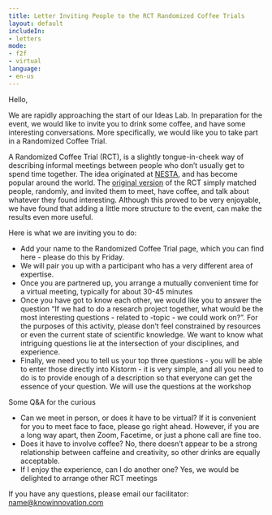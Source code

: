 ```yaml
---
title: Letter Inviting People to the RCT Randomized Coffee Trials
layout: default
includeIn: 
- letters
mode:
- f2f
- virtual
language:
- en-us
---
```

Hello,

We are rapidly approaching the start of our Ideas Lab. In preparation for the event, we would like to invite you to drink some coffee, and have some interesting conversations. More specifically, we would like you to take part in a Randomized Coffee Trial.

A Randomized Coffee Trial (RCT), is a slightly tongue-in-cheek way of describing informal meetings between people who don’t usually get to spend time together. The idea originated at [NESTA](https://www.nesta.org.uk), and has become popular around the world. The [original version](https://www.nesta.org.uk/blog/institutionalising-serendipity-via-productive-coffee-breaks/) of the RCT simply matched people, randomly, and invited them to meet, have coffee, and talk about whatever they found interesting. Although this proved to be very enjoyable, we have found that adding a little more structure to the event, can make the results even more useful.

Here is what we are inviting you to do:
 * Add your name to the Randomized Coffee Trial page, which you can find here  - please do this by Friday.
 * We will pair you up with a participant who has a very different area of expertise.
 * Once you are partnered up, you arrange a mutually convenient time for a virtual meeting, typically for about 30-45 minutes
 * Once you have got to know each other, we would like you to answer the question “If we had to do a research project together, what would be the most interesting questions - related to -topic -  we could work on?”. For the purposes of this activity, please don’t feel constrained by resources or even the current state of scientific knowledge. We want to know what intriguing questions lie at the intersection of your disciplines, and experience.
 * Finally, we need you to tell us your top three questions - you will be able to enter those directly into Kistorm - it is very simple, and all you need to do is to provide enough of a description so that everyone can get the essence of your question. We will use the questions at the workshop

Some Q&A for the curious
 * Can we meet in person, or does it have to be virtual? If it is convenient for you to meet face to face, please go right ahead. However, if you are a long way apart, then Zoom, Facetime, or just a phone call are fine too.
 * Does it have to involve coffee? No, there doesn’t appear to be a strong relationship between caffeine and creativity, so other drinks are equally acceptable.
 * If I enjoy the experience, can I do another one? Yes, we would be delighted to arrange other RCT meetings

If you have any questions, please email our facilitator:
name@knowinnovation.com
